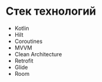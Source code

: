 # Стек технологий
* Kotlin
* Hilt
* Coroutines
* MVVM
* Clean Architecture
* Retrofit
* Glide
* Room
